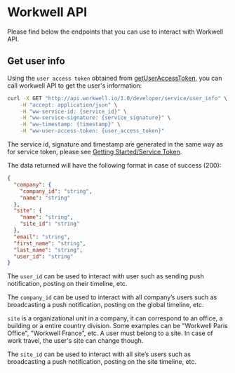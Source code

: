 # Workwell API

Please find below the endpoints that you can use to interact with Workwell API.

## <a name="user-info"></a>Get user info

Using the `user access token` obtained from [getUserAccessToken](js-sdk.md#getuseraccesstoken), you can call workwell API to get the user's information:

```bash
curl -X GET "http://api.workwell.io/1.0/developer/service/user_info" \
	-H "accept: application/json" \
	-H "ww-service-id: {service_id}" \
	-H "ww-service-signature: {service_signature}" \
	-H "ww-timestamp: {timestamp}" \
	-H "ww-user-access-token: {user_access_token}"
```

The service id, signature and timestamp are generated in the same way as for service token, please see [Getting Started/Service Token](./getting-started.md#service-token).

The data returned will have the following format in case of success (200):

```json
{
  "company": {
    "company_id": "string",
    "name": "string"
  },
  "site": {
    "name": "string",
    "site_id": "string"
  },
  "email": "string",
  "first_name": "string",
  "last_name": "string",
  "user_id": "string"
}
```


The `user_id` can be used to interact with user such as sending push notification, posting on their timeline, etc.

The `company_id` can be used to interact with all company’s users such as broadcasting a push notification, posting on the global timeline, etc.

`site` is a organizational unit in a company, it can correspond to an office, a building or a entire country division. Some examples can be "Workwell Paris Office", "Workwell France", etc. A user must belong to a site. In case of work travel, the user's site can change though.

The `site_id` can be used to interact with all site’s users such as broadcasting a push notification, posting on the site timeline, etc.
<!--
## <a name="timeline-all-users"></a>Post on timeline of all users of a company

## <a name="timeline-some-users"></a>Post on users' timelines

## <a name="notification-all-users"></a>Push notification to all users of a company

## <a name="notification-some-users"></a>Push notification to users
-->
